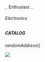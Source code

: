 .. Enthusiast ..
###### Electronics
##### CATALOG
$randomAddress()$

![](newspaper/images/computer[13].png)

